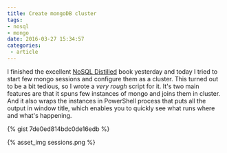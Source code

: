 ```yaml
---
title: Create mongoDB cluster
tags: 
- nosql
- mongo
date: 2016-03-27 15:34:57
categories:
 - article
---
```



I finished the excellent [NoSQL Distilled](http://www.amazon.com/NoSQL-Distilled-Emerging-Polyglot-Persistence/dp/0321826620) book yesterday and today I tried to start few mongo sessions and configure them as a cluster. This turned out to be a bit tedious, so I wrote a _very rough_ script for it. It's two main features are that it spuns few instances of mongo and joins them in cluster. And it also wraps the instances in PowerShell process that puts all the output in window title, which enables you to quickly see what runs where and what's happening. 

{% gist 7de0ed814bdc0de16edb %}

{% asset_img sessions.png %} 